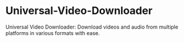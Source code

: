 # Universal-Video-Downloader
Universal Video Downloader: Download videos and audio from multiple platforms in various formats with ease.
